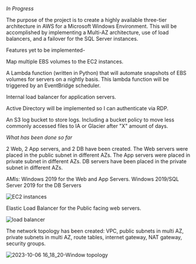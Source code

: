 *In Progress*

The purpose of the project is to create a highly available three-tier architecture in AWS for a Microsoft Windows Environment. This will be accomplished by implementing a Multi-AZ architecture, use of load balancers, and a failover for the SQL Server instances. 

Features yet to be implemented-


Map multiple EBS volumes to the EC2 instances. 


A Lambda function (written in Python) that will automate snapshots of EBS volumes for servers on a nightly basis. This lambda function will be triggered by an EventBridge scheduler. 


Internal load balancer for application servers.



Active Directory will be implemented so I can authenticate via RDP. 


An S3 log bucket to store logs. Including a bucket policy to move less commonly accessed files to IA or Glacier after "X" amount of days. 





*What has been done so far*

2 Web, 2 App servers, and 2 DB have been created. The Web servers were placed in the public subnet in different AZs. The App servers were placed in private subnet in different AZs. DB servers have been placed in the private subnet in different AZs. 

AMIs: Windows 2019 for the Web and App Servers. Windows 2019/SQL Server 2019 for the DB Servers

![EC2 instances](https://github.com/jklemens90/Terraform/assets/95970840/28cd2568-543c-4e58-a59c-de640a45d359)




Elastic Load Balancer for the Public facing web servers.

![load balancer](https://github.com/jklemens90/Terraform/assets/95970840/7f65ac19-497d-4977-9e92-6d8c0e29e5a6)




The network topology has been created: VPC, public subnets in multi AZ, private subnets in multi AZ, route tables, internet gateway, NAT gateway, security groups. 


![2023-10-06 16_18_20-Window topology](https://github.com/jklemens90/Terraform/assets/95970840/00997971-65d2-4b2b-bd7c-da86f6b3c3b0)






